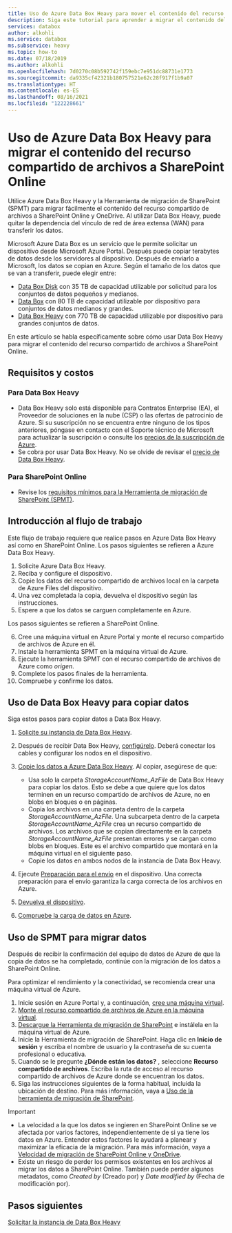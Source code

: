```yaml
---
title: Uso de Azure Data Box Heavy para mover el contenido del recurso compartido de archivos a SharePoint Online
description: Siga este tutorial para aprender a migrar el contenido del recurso compartido de archivos a SharePoint Online mediante Azure Data Box Heavy.
services: databox
author: alkohli
ms.service: databox
ms.subservice: heavy
ms.topic: how-to
ms.date: 07/18/2019
ms.author: alkohli
ms.openlocfilehash: 7d0270c08b592742f159ebc7e951dc88731e1773
ms.sourcegitcommit: da9335cf42321b180757521e62c28f917f1b9a07
ms.translationtype: HT
ms.contentlocale: es-ES
ms.lasthandoff: 08/16/2021
ms.locfileid: "122228661"
---
```

# <a name="use-the-azure-data-box-heavy-to-migrate-your-file-share-content-to-sharepoint-online"></a>Uso de Azure Data Box Heavy para migrar el contenido del recurso compartido de archivos a SharePoint Online

Utilice Azure Data Box Heavy y la Herramienta de migración de SharePoint (SPMT) para migrar fácilmente el contenido del recurso compartido de archivos a SharePoint Online y OneDrive. Al utilizar Data Box Heavy, puede quitar la dependencia del vínculo de red de área extensa (WAN) para transferir los datos.

Microsoft Azure Data Box es un servicio que le permite solicitar un dispositivo desde Microsoft Azure Portal. Después puede copiar terabytes de datos desde los servidores al dispositivo. Después de enviarlo a Microsoft, los datos se copian en Azure. Según el tamaño de los datos que se van a transferir, puede elegir entre:

- [Data Box Disk](./data-box-disk-overview.md) con 35 TB de capacidad utilizable por solicitud para los conjuntos de datos pequeños y medianos.
- [Data Box](./data-box-overview.md) con 80 TB de capacidad utilizable por dispositivo para conjuntos de datos medianos y grandes.
- [Data Box Heavy](./data-box-heavy-overview.md) con 770 TB de capacidad utilizable por dispositivo para grandes conjuntos de datos.

En este artículo se habla específicamente sobre cómo usar Data Box Heavy para migrar el contenido del recurso compartido de archivos a SharePoint Online.

## <a name="requirements-and-costs"></a>Requisitos y costos

### <a name="for-data-box-heavy"></a>Para Data Box Heavy

- Data Box Heavy solo está disponible para Contratos Enterprise (EA), el Proveedor de soluciones en la nube (CSP) o las ofertas de patrocinio de Azure. Si su suscripción no se encuentra entre ninguno de los tipos anteriores, póngase en contacto con el Soporte técnico de Microsoft para actualizar la suscripción o consulte los [precios de la suscripción de Azure](https://azure.microsoft.com/pricing/).
- Se cobra por usar Data Box Heavy. No se olvide de revisar el [precio de Data Box Heavy](https://azure.microsoft.com/pricing/details/databox/heavy/).


### <a name="for-sharepoint-online"></a>Para SharePoint Online

- Revise los [requisitos mínimos para la Herramienta de migración de SharePoint (SPMT)](/sharepointmigration/how-to-use-the-sharepoint-migration-tool).

## <a name="workflow-overview"></a>Introducción al flujo de trabajo

Este flujo de trabajo requiere que realice pasos en Azure Data Box Heavy así como en SharePoint Online.
Los pasos siguientes se refieren a Azure Data Box Heavy.

1. Solicite Azure Data Box Heavy.
2. Reciba y configure el dispositivo.
3. Copie los datos del recurso compartido de archivos local en la carpeta de Azure Files del dispositivo.
4. Una vez completada la copia, devuelva el dispositivo según las instrucciones.
5. Espere a que los datos se carguen completamente en Azure.

Los pasos siguientes se refieren a SharePoint Online.

6. Cree una máquina virtual en Azure Portal y monte el recurso compartido de archivos de Azure en él.
7. Instale la herramienta SPMT en la máquina virtual de Azure.
8. Ejecute la herramienta SPMT con el recurso compartido de archivos de Azure como *origen*.
9. Complete los pasos finales de la herramienta.
10. Compruebe y confirme los datos.

## <a name="use-data-box-heavy-to-copy-data"></a>Uso de Data Box Heavy para copiar datos

Siga estos pasos para copiar datos a Data Box Heavy.

1. [Solicite su instancia de Data Box Heavy](data-box-heavy-deploy-ordered.md).
2. Después de recibir Data Box Heavy, [configúrelo](data-box-heavy-deploy-set-up.md). Deberá conectar los cables y configurar los nodos en el dispositivo.
3. [Copie los datos a Azure Data Box Heavy](data-box-heavy-deploy-copy-data.md). Al copiar, asegúrese de que:

    - Usa solo la carpeta *StorageAccountName_AzFile* de Data Box Heavy para copiar los datos. Esto se debe a que quiere que los datos terminen en un recurso compartido de archivos de Azure, no en blobs en bloques o en páginas.
    - Copia los archivos en una carpeta dentro de la carpeta *StorageAccountName_AzFile*. Una subcarpeta dentro de la carpeta *StorageAccountName_AzFile* crea un recurso compartido de archivos. Los archivos que se copian directamente en la carpeta *StorageAccountName_AzFile* presentan errores y se cargan como blobs en bloques. Este es el archivo compartido que montará en la máquina virtual en el siguiente paso.
    - Copie los datos en ambos nodos de la instancia de Data Box Heavy.
3. Ejecute [Preparación para el envío](data-box-heavy-deploy-picked-up.md#prepare-to-ship) en el dispositivo. Una correcta preparación para el envío garantiza la carga correcta de los archivos en Azure.
4. [Devuelva el dispositivo](data-box-heavy-deploy-picked-up.md#ship-data-box-heavy-back).
5. [Compruebe la carga de datos en Azure](data-box-heavy-deploy-picked-up.md#verify-data-upload-to-azure).

## <a name="use-spmt-to-migrate-data"></a>Uso de SPMT para migrar datos

Después de recibir la confirmación del equipo de datos de Azure de que la copia de datos se ha completado, continúe con la migración de los datos a SharePoint Online.

Para optimizar el rendimiento y la conectividad, se recomienda crear una máquina virtual de Azure.

1. Inicie sesión en Azure Portal y, a continuación, [cree una máquina virtual](../virtual-machines/windows/quick-create-portal.md).
2. [Monte el recurso compartido de archivos de Azure en la máquina virtual](../storage/files/storage-how-to-use-files-windows.md#mount-the-azure-file-share-with-file-explorer).
3. [Descargue la Herramienta de migración de SharePoint](https://spmtreleasescus.blob.core.windows.net/install/default.htm) e instálela en la máquina virtual de Azure.
4. Inicie la Herramienta de migración de SharePoint. Haga clic en **Inicio de sesión** y escriba el nombre de usuario y la contraseña de su cuenta profesional o educativa.
5. Cuando se le pregunte **¿Dónde están los datos?** , seleccione **Recurso compartido de archivos**. Escriba la ruta de acceso al recurso compartido de archivos de Azure donde se encuentran los datos.
6. Siga las instrucciones siguientes de la forma habitual, incluida la ubicación de destino. Para más información, vaya a [Uso de la herramienta de migración de SharePoint](/sharepointmigration/how-to-use-the-sharepoint-migration-tool).

> [!IMPORTANT]
> - La velocidad a la que los datos se ingieren en SharePoint Online se ve afectada por varios factores, independientemente de si ya tiene los datos en Azure. Entender estos factores le ayudará a planear y maximizar la eficacia de la migración.  Para más información, vaya a [Velocidad de migración de SharePoint Online y OneDrive](/sharepointmigration/sharepoint-online-and-onedrive-migration-speed).
> - Existe un riesgo de perder los permisos existentes en los archivos al migrar los datos a SharePoint Online. También puede perder algunos metadatos, como *Created by* (Creado por) y *Date modified by* (Fecha de modificación por).

## <a name="next-steps"></a>Pasos siguientes

[Solicitar la instancia de Data Box Heavy](./data-box-heavy-deploy-ordered.md)